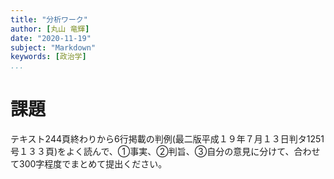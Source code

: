 ```yaml
---
title: "分析ワーク"
author: [丸山 竜輝]
date: "2020-11-19"
subject: "Markdown"
keywords: [政治学]
...
```


# 課題

テキスト244頁終わりから6行掲載の判例(最二版平成１９年７月１３日判タ1251号１３３頁)をよく読んで、①事実、②判旨、③自分の意見に分けて、合わせて300字程度でまとめて提出ください。